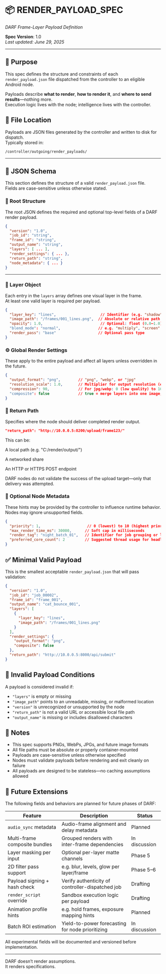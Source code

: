 # 📦 RENDER_PAYLOAD_SPEC  
_DARF Frame-Layer Payload Definition_

**Spec Version**: 1.0  
_Last updated: June 29, 2025_

---

## 🧠 Purpose

This spec defines the structure and constraints of each `render_payload.json` file dispatched from the controller to an eligible Android node.

Payloads describe **what to render**, **how to render it**, and **where to send results**—nothing more.  
Execution logic lives with the node; intelligence lives with the controller.

## 📁 File Location

Payloads are JSON files generated by the controller and written to disk for dispatch.  
Typically stored in:

```text
/controller/outgoing/render_payloads/
```

---

## 🧱 JSON Schema

This section defines the structure of a valid `render_payload.json` file.  
Fields are case-sensitive unless otherwise stated.

### 📄 Root Structure

The root JSON defines the required and optional top-level fields of a DARF render payload.

```json
{
  "version": "1.0",
  "job_id": "string",
  "frame_id": "string",
  "output_name": "string",
  "layers": [ ... ],
  "render_settings": { ... },
  "return_path": "string",
  "node_metadata": { ... }
}
```

---

### 🎨 Layer Object

Each entry in the `layers` array defines one visual layer in the frame.  
At least one valid layer is required per payload.

```json
{
  "layer_key": "lines",                    // Identifier (e.g. "shadow", "lines", "bg")
  "image_path": "/frames/001_lines.png",  // Absolute or relative path
  "opacity": 1.0,                          // Optional: float (0.0–1.0)
  "blend_mode": "normal",                 // e.g. "multiply", "screen"
  "render_pass": "base"                   // Optional pass type
}
```

### ⚙️ Global Render Settings

These apply to the entire payload and affect all layers unless overridden in the future.

```json
{
  "output_format": "png",        // "png", "webp", or "jpg"
  "resolution_scale": 1.0,       // Multiplier for output resolution (e.g. 2.0 = 2x scale)
  "compression": 90,             // For jpg/webp: 0 (low quality) to 100 (max)
  "composite": false             // true = merge layers into one image; false = layer-by-layer
}
```

### 💾 Return Path

Specifies where the node should deliver completed render output.

```json
"return_path": "http://10.0.0.5:8200/upload/frame123/"
```

This can be:

A local path (e.g. "C:/render/output/")

A networked share

An HTTP or HTTPS POST endpoint

DARF nodes do not validate the success of the upload target—only that delivery was attempted.

### 🧠 Optional Node Metadata

These hints may be provided by the controller to influence runtime behavior. Nodes may ignore unsupported fields.

```json
{
  "priority": 1,                     // 0 (lowest) to 10 (highest priority)
  "max_render_time_ms": 30000,      // Soft cap in milliseconds
  "render_tag": "night_batch_01",   // Identifier for job grouping or logging
  "preferred_core_count": 2         // Suggested thread usage for headless renderer
}
```

## ✅ Minimal Valid Payload

This is the smallest acceptable `render_payload.json` that will pass validation:

```json
{
  "version": "1.0",
  "job_id": "job_00002",
  "frame_id": "frame_001",
  "output_name": "cat_bounce_001",
  "layers": [
    {
      "layer_key": "lines",
      "image_path": "/frames/001_lines.png"
    }
  ],
  "render_settings": {
    "output_format": "png",
    "composite": false
  },
  "return_path": "http://10.0.0.5:8000/api/submit"
}
```

## 🚫 Invalid Payload Conditions

A payload is considered invalid if:

- `"layers"` is empty or missing
- `"image_path"` points to an unreadable, missing, or malformed location
- `"version"` is unrecognized or unsupported by the node
- `"return_path"` is not a valid URL or accessible local file path
- `"output_name"` is missing or includes disallowed characters

## 📌 Notes

- This spec supports PNGs, WebPs, JPGs, and future image formats
- All file paths must be absolute or properly container-mounted
- Payloads are case-sensitive unless otherwise specified
- Nodes must validate payloads before rendering and exit cleanly on failure
- All payloads are designed to be stateless—no caching assumptions allowed

## 🔮 Future Extensions

The following fields and behaviors are planned for future phases of DARF:

| Feature                        | Description                                      | Status         |
|-------------------------------|--------------------------------------------------|----------------|
| `audio_sync` metadata         | Audio-frame alignment and delay metadata         | Planned        |
| Multi-frame composite bundles | Grouped renders with inter-frame dependencies    | In discussion  |
| Layer masking per input       | Optional per-layer matte channels                | Phase 5        |
| 2D filter pass support        | e.g. blur, levels, glow per layer/frame          | Phase 5–6      |
| Payload signing + hash check  | Verify authenticity of controller-dispatched job | Drafting       |
| `render_script` override      | Sandbox execution logic per payload              | Drafting       |
| Animation profile hints       | e.g. hold frames, exposure mapping hints         | Planned        |
| Batch ROI estimation          | Yield-to-power forecasting for node prioritizing | In discussion  |

All experimental fields will be documented and versioned before implementation.

---

DARF doesn’t render assumptions.  
It renders specifications.
